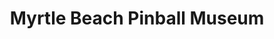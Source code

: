 ---
title: "Myrtle Beach Pinball Museum"
url: /myrtle-beach/myrtle-beach-pinball-museum/
shop: Videospiele
---